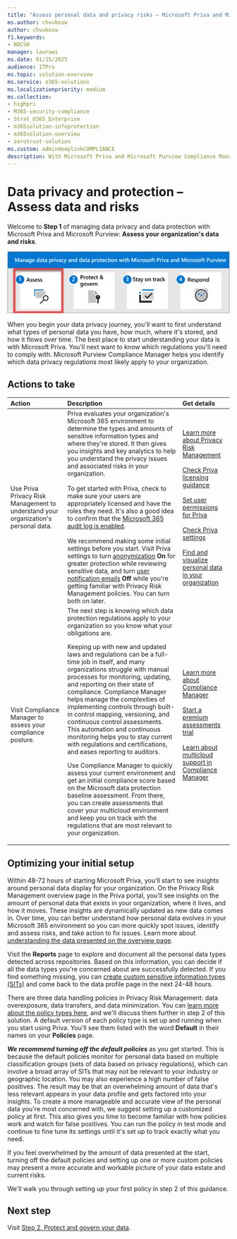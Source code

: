 ```yaml
---
title: "Assess personal data and privacy risks – Microsoft Priva and Microsoft Purview"
ms.author: chvukosw
author: chvukosw
f1.keywords:
- NOCSH
manager: laurawi
ms.date: 01/15/2025
audience: ITPro
ms.topic: solution-overview
ms.service: o365-solutions
ms.localizationpriority: medium
ms.collection:
- highpri
- M365-security-compliance
- Strat_O365_Enterprise
- m365solution-infoprotection
- m365solution-overview
- zerotrust-solution
ms.custom: admindeeplinkCOMPLIANCE
description: With Microsoft Priva and Microsoft Purview Compliance Manager, see how much personal data your org has and where, and which data privacy regulations apply.
---
```


# Data privacy and protection – Assess data and risks

Welcome to **Step 1** of managing data privacy and data protection with Microsoft Priva and Microsoft Purview: **Assess your organization's data and risks**.

![The steps to manage data privacy and data protection with Microsoft Priva and Microsoft Purview](../media/data-privacy-protection/manage-data-privacy-protection-steps-one.png)

When you begin your data privacy journey, you'll want to first understand what types of personal data you have, how much, where it's stored, and how it flows over time. The best place to start understanding your data is with Microsoft Priva. You'll next want to know which regulations you'll need to comply with. Microsoft Purview Compliance Manager helps you identify which data privacy regulations most likely apply to your organization.

## Actions to take

|Action|Description|Get details|
|:---|:----------|:---------------|
|Use Priva Privacy Risk Management to understand your organization's personal data.| Priva evaluates your organization's Microsoft 365 environment to determine the types and amounts of sensitive information types and where they're stored. It then gives you insights and key analytics to help you understand the privacy issues and associated risks in your organization.<br><br>To get started with Priva, check to make sure your users are appropriately licensed and have the roles they need. It's also a good idea to confirm that the [Microsoft 365 audit log is enabled](/privacy/priva/priva-setup#enable-the-microsoft-365-audit-log).<br><br> We recommend making some initial settings before you start. Visit Priva settings to turn [anonymization](/privacy/priva/priva-settings#anonymization) **On** for greater protection while reviewing sensitive data, and turn [user notification emails](/privacy/priva/priva-settings#user-notification-emails) **Off** while you're getting familiar with Privacy Risk Management policies. You can turn both on later.| [Learn more about Privacy Risk Management](/privacy/priva/risk-management) <br><br> [Check Priva licensing guidance](/privacy/priva/priva-setup)<br><br>[Set user permissions for Priva](/privacy/priva/priva-permissions)<br><br>[Check Priva settings](/privacy/priva/priva-settings)<br><br>[Find and visualize personal data in your organization](/privacy/priva/priva-data-profile)|
|Visit Compliance Manager to assess your compliance posture.| The next step is knowing which data protection regulations apply to your organization so you know what your obligations are.<p><p>Keeping up with new and updated laws and regulations can be a full-time job in itself, and many organizations struggle with manual processes for monitoring, updating, and reporting on their state of compliance. Compliance Manager helps manage the complexities of implementing controls through built-in control mapping, versioning, and continuous control assessments. This automation and continuous monitoring helps you to stay current with regulations and certifications, and eases reporting to auditors. <p><p>Use Compliance Manager to quickly assess your current environment and get an initial compliance score based on the Microsoft data protection baseline assessment. From there, you can create assessments that cover your multicloud environment and keep you on track with the regulations that are most relevant to your organization. | [Learn more about Compliance Manager](/purview/compliance-manager)<br><br>[Start a premium assessments trial](/purview/compliance-easy-trials-compliance-manager-assessments)<br><br>[Learn about multicloud support in Compliance Manager](/purview/compliance-manager-multicloud)|

## Optimizing your initial setup

Within 48-72 hours of starting Microsoft Priva, you'll start to see insights around personal data display for your organization. On the Privacy Risk Management overview page in the Priva portal, you'll see insights on the amount of personal data that exists in your organization, where it lives, and how it moves. These insights are dynamically updated as new data comes in. Over time, you can better understand how personal data evolves in your Microsoft 365 environment so you can more quickly spot issues, identify and assess risks, and take action to fix issues. Learn more about [understanding the data presented on the overview page](/privacy/priva/risk-management#explore-privacy-risk-management-pages).

Visit the **Reports** page to explore and document all the personal data types detected across repositories. Based on this information, you can decide if all the data types you're concerned about are successfully detected. If you find something missing, you can [create custom sensitive information types (SITs)](/purview/create-a-custom-sensitive-information-type) and come back to the data profile page in the next 24-48 hours.

There are three data handling policies in Privacy Risk Management: data overexposure, data transfers, and data minimization. You can [learn more about the policy types here](/privacy/priva/risk-management), and we'll discuss them further in step 2 of this solution. A default version of each policy type is set up and running when you start using Priva. You'll see them listed with the word **Default** in their names on your **Policies** page.

***We recommend turning off the default policies*** as you get started. This is because the default policies monitor for personal data based on multiple classification groups (sets of data based on privacy regulations), which can involve a broad array of SITs that may not be relevant to your industry or geographic location. You may also experience a high number of false positives. The result may be that an overwhelming amount of data that's less relevant appears in your data profile and gets factored into your insights. To create a more manageable and accurate view of the personal data you're most concerned with, we suggest setting up a customized policy at first. This also gives you time to become familiar with how policies work and watch for false positives. You can run the policy in test mode and continue to fine tune its settings until it's set up to track exactly what you need.

If you feel overwhelmed by the amount of data presented at the start, turning off the default policies and setting up one or more custom policies may present a more accurate and workable picture of your data estate and current risks.

We'll walk you through setting up your first policy in step 2 of this guidance.

## Next step

Visit [Step 2. Protect and govern your data](data-privacy-protection-protect-govern.md).